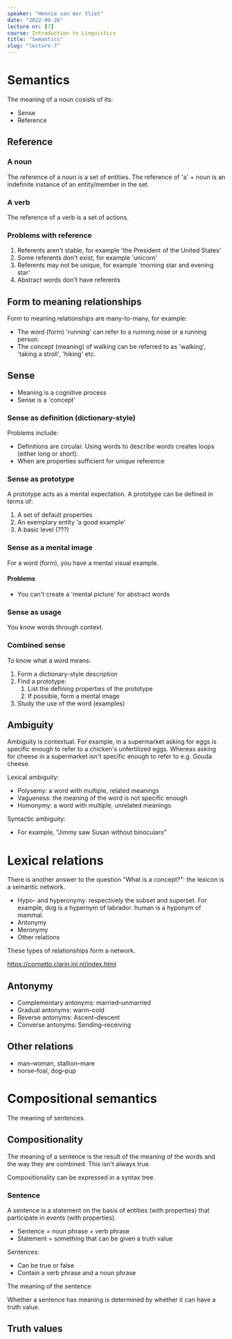 ```yaml
---
speaker: "Hennie van der Vliet"
date: "2022-09-26"
lecture nr: [7]
course: Introduction to Linguistics
title: "Semantics"
slug: "lecture-7"
---
```


# Semantics

The meaning of a noun cosists of its:

- Sense
- Reference

## Reference 

### A noun

The reference of a noun is a set of entities. 
The reference of 'a' + noun is an indefinite instance of an entity/member in the set.

### A verb

The reference of a verb is a set of actions.

### Problems with reference

1. Referents aren't stable, for example 'the President of the United States'
2. Some referents don't exist, for example 'unicorn'
3. Referents may not be unique, for example 'morning star and evening star'
4. Abstract words don't have referents

## Form to meaning relationships

Form to meaning relationships are many-to-many, for example:
- The word (form) 'running' can refer to a running nose or a running person.
- The concept (meaning) of walking can be referred to as 'walking', 'taking a stroll', 'hiking' etc.

## Sense

- Meaning is a cognitive process
- Sense is a 'concept'

### Sense as definition (dictionary-style)

Problems include:
- Definitions are circular. Using words to describe words creates loops (either long or short).
- When are properties sufficient for unique reference

### Sense as prototype

A prototype acts as a mental expectation. A prototype can be defined in terms of:

1. A set of default properties
2. An exemplary entity 'a good example'
3. A basic level (???)

### Sense as a mental image

For a word (form), you have a mental visual example.

#### Problems
- You can't create a 'mental picture' for abstract words

### Sense as usage

You know words through context. 

### Combined sense

To know what a word means:

1. Form a dictionary-style description
2. Find a prototype:
   1. List the defining properties of the prototype
   2. If possible, form a mental image
3. Study the use of the word (examples)

## Ambiguity

Ambiguity is contextual. For example, in a supermarket asking for eggs is specific enough to refer to a chicken's unfertilized eggs. Whereas asking for cheese in a supermarket isn't specific enough to refer to e.g. Gouda cheese. 

Lexical ambiguity:
- Polysemy: a word with multiple, related meanings
- Vagueness: the meaning of the word is not specific enough
- Homonymy: a word with multiple, unrelated meanings

Syntactic ambiguity:
- For example, "Jimmy saw Susan without binoculars"

# Lexical relations

There is another answer to the question "What is a concept?": the lexicon is a semantic network. 

- Hypo- and hyperonymy: respectively the subset and superset. For example, dog is a hypernym of labrador. human is a hyponym of mammal.
- Antonymy
- Meronymy
- Other relations

These types of relationships form a network. 

https://cornetto.clarin.inl.nl/index.html

## Antonymy

- Complementary antonyms: married–unmarried
- Gradual antonyms: warm–cold
- Reverse antonyms: Ascent–descent 
- Converse antonyms: Sending–receiving

## Other relations

- man–woman, stallion–mare
- horse–foal, dog–pup

# Compositional semantics

The meaning of sentences. 

## Compositionality 

The meaning of a sentence is the result of the meaning of the words and the way they are combined.
This isn't always true. 

Compositionality can be expressed in a syntax tree.

### Sentence

A sentence is a statement on the basis of entities (with properties) that participate in events (with properties).
- Sentence = noun phrase + verb phrase
- Statement = something that can be given a truth value

Sentences:
- Can be true or false
- Contain a verb phrase and a noun phrase

The meaning of the sentence 

Whether a sentence has meaning is determined by whether it can have a truth value.

## Truth values





